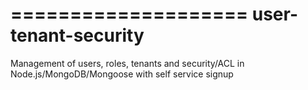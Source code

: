 ====================
user-tenant-security
====================

Management of users, roles, tenants and security/ACL in Node.js/MongoDB/Mongoose with self service signup
